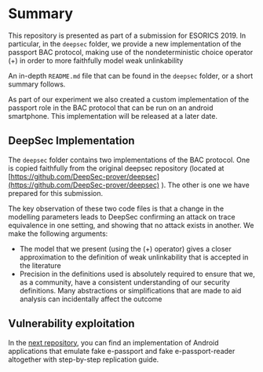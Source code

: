 # Summary

This repository is presented as part of a submission for ESORICS 2019. In particular, in the `deepsec` folder, we provide a new implementation of the passport BAC protocol, making use of the nondeterministic choice operator (+) in order to more faithfully model weak unlinkability

An in-depth `README.md` file that can be found in the `deepsec` folder, or a short summary follows.

As part of our experiment we also created a custom implementation of the passport role in the BAC protocol that can be run on an android smartphone. This implementation will be released at a later date.



## DeepSec Implementation

The `deepsec` folder contains two implementations of the BAC protocol. One is copied faithfully from the original deepsec repository (located at [https://github.com/DeepSec-prover/deepsec](https://github.com/DeepSec-prover/deepsec) ). The other is one we have prepared for this submission.

The key observation of these two code files is that a change in the modelling parameters leads to DeepSec confirming an attack on trace equivalence in one setting, and showing that no attack exists in another. We make the following arguments:

* The model that we present (using the (+) operator) gives a closer approximation to the definition of weak unlinkability that is accepted in the literature
* Precision in the definitions used is absolutely required to ensure that we, as a community, have a consistent understanding of our security definitions. Many abstractions or simplifications that are made to aid analysis can incidentally affect the outcome



## Vulnerability exploitation

In the [next repository](https://github.com/bboyifeel/bac-protocol-unlinkability-exploitation), you can find an implementation of Android applications that emulate fake e-passport and fake e-passport-reader altogether with step-by-step replication guide.
